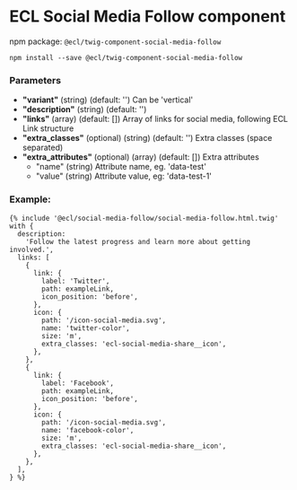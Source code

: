 # ECL Social Media Follow component

npm package: `@ecl/twig-component-social-media-follow`

```shell
npm install --save @ecl/twig-component-social-media-follow
```

### Parameters

- **"variant"** (string) (default: '') Can be 'vertical'
- **"description"** (string) (default: '')
- **"links"** (array) (default: []) Array of links for social media, following ECL Link structure
- **"extra_classes"** (optional) (string) (default: '') Extra classes (space separated)
- **"extra_attributes"** (optional) (array) (default: []) Extra attributes
  - "name" (string) Attribute name, eg. 'data-test'
  - "value" (string) Attribute value, eg: 'data-test-1'

### Example:

<!-- prettier-ignore -->
```twig
{% include '@ecl/social-media-follow/social-media-follow.html.twig' with { 
  description:
    'Follow the latest progress and learn more about getting involved.', 
  links: [
    {
      link: {
        label: 'Twitter',
        path: exampleLink,
        icon_position: 'before',
      },
      icon: {
        path: '/icon-social-media.svg',
        name: 'twitter-color',
        size: 'm',
        extra_classes: 'ecl-social-media-share__icon',
      },
    },
    {
      link: {
        label: 'Facebook',
        path: exampleLink,
        icon_position: 'before',
      },
      icon: {
        path: '/icon-social-media.svg',
        name: 'facebook-color',
        size: 'm',
        extra_classes: 'ecl-social-media-share__icon',
      },
    },
  ],
} %}
```
